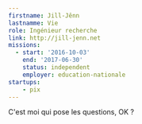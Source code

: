 ```yaml
---
firstname: Jill-Jênn
lastnamme: Vie
role: Ingénieur recherche
link: http://jill-jenn.net
missions:
  - start: '2016-10-03'
    end: '2017-06-30'
    status: independent
    employer: education-nationale
startups:
    - pix
---
```


C'est moi qui pose les questions, OK ?
